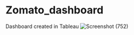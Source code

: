 # Zomato_dashboard
Dashboard created in Tableau 
![Screenshot (752)](https://github.com/pradeepbamne1738/Zomato_dashboard/assets/133184526/90140ccc-292f-4e82-9e73-cc79c633655b)
